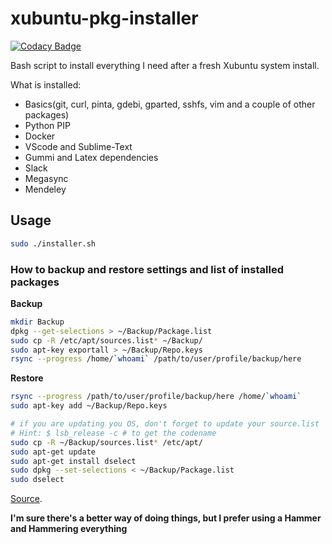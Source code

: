 # xubuntu-pkg-installer

[![Codacy Badge](https://api.codacy.com/project/badge/Grade/43713e0b78f547e8912ff05c9350cffb)](https://app.codacy.com/app/mmphego/xubuntu-pkg-installer?utm_source=github.com&utm_medium=referral&utm_content=mmphego/xubuntu-pkg-installer&utm_campaign=Badge_Grade_Dashboard)

Bash script to install everything I need after a fresh Xubuntu system install.

What is installed:
- Basics(git, curl, pinta, gdebi, gparted, sshfs, vim and a couple of other packages)
- Python PIP
- Docker
- VScode and Sublime-Text
- Gummi and Latex dependencies
- Slack
- Megasync
- Mendeley

## Usage

```bash
sudo ./installer.sh
```

### How to backup and restore settings and list of installed packages
**Backup**

```sh
mkdir Backup
dpkg --get-selections > ~/Backup/Package.list
sudo cp -R /etc/apt/sources.list* ~/Backup/
sudo apt-key exportall > ~/Backup/Repo.keys
rsync --progress /home/`whoami` /path/to/user/profile/backup/here
```
**Restore**

```sh
rsync --progress /path/to/user/profile/backup/here /home/`whoami`
sudo apt-key add ~/Backup/Repo.keys

# if you are updating you OS, don't forget to update your source.list
# Hint: $ lsb_release -c # to get the codename
sudo cp -R ~/Backup/sources.list* /etc/apt/
sudo apt-get update
sudo apt-get install dselect
sudo dpkg --set-selections < ~/Backup/Package.list
sudo dselect
```

[Source](http://askubuntu.com/a/99151).


**I'm sure there's a better way of doing things, but I prefer using a Hammer and Hammering everything**